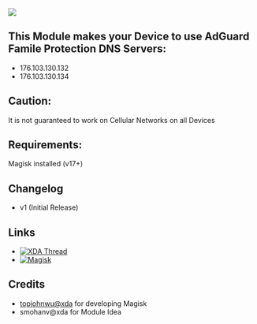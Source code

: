 <img src="https://s15.directupload.net/images/190228/pz5wjblp.png">

## This Module makes your Device to use AdGuard Famile Protection DNS Servers:
* 176.103.130.132
* 176.103.130.134

## Caution:
It is not guaranteed to work on Cellular Networks on all Devices

## Requirements:
Magisk installed (v17+)

## Changelog
* v1 (Initial Release)


## Links
* [![XDA Thread](https://img.shields.io/badge/XDA-Thread-orange.svg)](https://forum.xda-developers.com/apps/magisk/module-adguarddns4magisk-default-famile-t3905370)
* [![Magisk](https://img.shields.io/badge/Magisk-v17%2B-brightgreen.svg)](https://forum.xda-developers.com/apps/magisk/official-magisk-v7-universal-systemless-t3473445)


## Credits
* <a href="https://forum.xda-developers.com/member.php?u=4470081">topjohnwu@xda</a> for developing Magisk
* smohanv@xda for Module Idea

